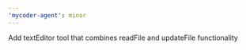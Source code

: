 ```yaml
---
'mycoder-agent': minor
---
```


Add textEditor tool that combines readFile and updateFile functionality
